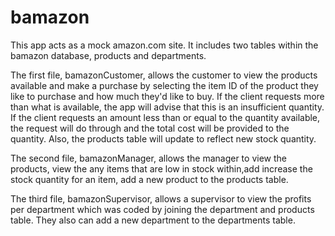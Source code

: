 # bamazon
This app acts as a mock amazon.com site.  It includes two tables within the bamazon database, products and departments.  

The first file, bamazonCustomer, allows the customer to view the products available and make a purchase by selecting the item ID of the product they like to purchase and how much they'd like to buy.  If the client requests more than what is available, the app will advise that this is an insufficient quantity.  If the client requests an amount less than or equal to the quantity available, the request will do through and the total cost will be provided to the quantity.  Also, the products table will update to reflect new stock quantity.

The second file, bamazonManager, allows the manager to view the products, view the any items that are low in stock within,add increase the stock quantity for an item,  add a new product to the products table.

The third file, bamazonSupervisor, allows a supervisor to view the profits per department which was coded by joining the department and products table.  They also can add a new department to the departments table.